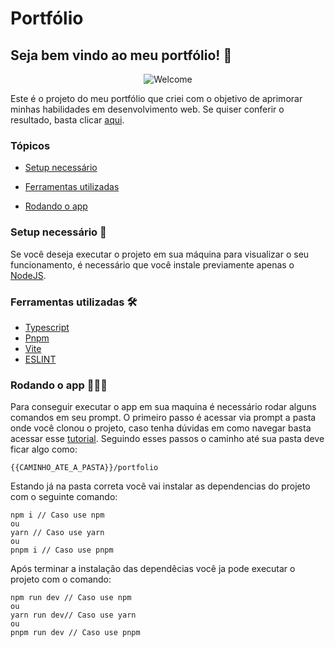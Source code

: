 # Portfólio

## Seja bem vindo ao meu portfólio! 🎉
<div align="center">
  
  ![Welcome](https://media.giphy.com/media/XD9o33QG9BoMis7iM4/giphy.gif)
  
</div>

Este é o projeto do meu portfólio que criei com o objetivo de aprimorar minhas habilidades em desenvolvimento web. Se quiser conferir o resultado, basta clicar [aqui](https://gildofj.github.io/portfolio/).

### Tópicos
- [Setup necessário](#setup-necessário-)

- [Ferramentas utilizadas](#ferramentas-utilizadas-%EF%B8%8F)

- [Rodando o app](#rodando-o-app-)

### Setup necessário 🧪
Se você deseja executar o projeto em sua máquina para visualizar o seu funcionamento, é necessário que você instale previamente apenas o [NodeJS](https://nodejs.org/en).

### Ferramentas utilizadas 🛠️
* [Typescript](https://www.typescriptlang.org)
* [Pnpm](https://pnpm.io/pt/)
* [Vite](https://vitejs.dev)
* [ESLINT](https://www.npmjs.com/package/eslint)

### Rodando o app 🧑🏽‍💻
Para conseguir executar o app em sua maquina é necessário rodar alguns comandos em seu prompt. O primeiro passo é acessar via prompt a pasta onde você clonou o projeto, caso tenha dúvidas em como navegar basta acessar esse [tutorial](https://medium.com/@adsonrocha/como-abrir-e-navegar-entre-pastas-com-o-prompt-de-comandos-do-windows-10-68750eae8f47). Seguindo esses passos o caminho até sua pasta deve ficar algo como:
```
{{CAMINHO_ATE_A_PASTA}}/portfolio
```
Estando já na pasta correta você vai instalar as dependencias do projeto com o seguinte comando:
```
npm i // Caso use npm
ou
yarn // Caso use yarn
ou
pnpm i // Caso use pnpm
```
Após terminar a instalação das dependêcias você ja pode executar o projeto com o comando:
```
npm run dev // Caso use npm
ou
yarn run dev// Caso use yarn
ou
pnpm run dev // Caso use pnpm
```
